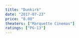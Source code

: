 ```yaml
---
title: "Dunkirk"
date: "2017-07-23"
price: "8.00"
theaters: ["Marquette Cinemas"]
ratings: ["PG-13"]
---
```

